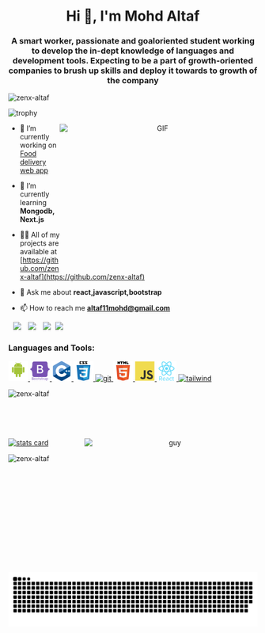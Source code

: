 <h1 align="center">Hi 👋, I'm Mohd Altaf</h1>
<h3 align="center">A smart worker, passionate and goaloriented student working to develop the in-dept knowledge of languages and development tools. Expecting to be a part of growth-oriented companies to brush up skills and deploy it towards to growth of the company</h3>

<p align="left"> <img src="https://komarev.com/ghpvc/?username=zenx-altaf&label=Profile%20views&color=0e75b6&style=flat" alt="zenx-altaf" /> </p>

![trophy](https://github-profile-trophy.vercel.app/?username=Aleksey-Voko&theme=onestar&no-frame=true&column=3&row=2)

<a target="_blank" align="center">
  <img align="right" top="500" height="300" width="400" alt="GIF" src="https://media.giphy.com/media/SWoSkN6DxTszqIKEqv/giphy.gif">
</a>

- 🔭 I’m currently working on [Food delivery web app](https://food-delivery-altaf.netlify.app)

- 🌱 I’m currently learning **Mongodb, Next.js**

- 👨‍💻 All of my projects are available at [https://github.com/zenx-altaf](https://github.com/zenx-altaf)

- 💬 Ask me about **react,javascript,bootstrap**

- 📫 How to reach me **altaf11mohd@gmail.com**


<a style="margin-left: 10px;" target="_blank" href="https://www.instagram.com/altaf_145/">
			<img src="https://img.icons8.com/doodle/40/000000/instagram-new--v2.png"></a>
		<a style="margin-left: 10px;" target="_blank" href="https://twitter.com/MohdAltaf_145">
			<img src="https://img.icons8.com/doodle/1x/twitter-squared--v2.png" ></a>
		<a style="margin-left: 10px;" target="_blank" href="https://www.youtube.com/c/introvideosexpert/featured">
				<img src="https://img.icons8.com/doodle/1x/youtube--v2.png" ></a>
		<a style="margin-left: 5px;" target="_blank" href="https://drive.google.com/file/d/1PJwP8uTyRQuOfmQpxoLQ8pGl7FbzVBrB/view?usp=sharing">
					<img src="https://img.icons8.com/plasticine/0.5x/resume.png" ></a>

<h3 align="left">Languages and Tools:</h3>
<p align="left"> <a href="https://developer.android.com" target="_blank" rel="noreferrer"> <img src="https://raw.githubusercontent.com/devicons/devicon/master/icons/android/android-original-wordmark.svg" alt="android" width="40" height="40"/> </a> <a href="https://getbootstrap.com" target="_blank" rel="noreferrer"> <img src="https://raw.githubusercontent.com/devicons/devicon/master/icons/bootstrap/bootstrap-plain-wordmark.svg" alt="bootstrap" width="40" height="40"/> </a> <a href="https://www.w3schools.com/cpp/" target="_blank" rel="noreferrer"> <img src="https://raw.githubusercontent.com/devicons/devicon/master/icons/cplusplus/cplusplus-original.svg" alt="cplusplus" width="40" height="40"/> </a> <a href="https://www.w3schools.com/css/" target="_blank" rel="noreferrer"> <img src="https://raw.githubusercontent.com/devicons/devicon/master/icons/css3/css3-original-wordmark.svg" alt="css3" width="40" height="40"/> </a> <a href="https://git-scm.com/" target="_blank" rel="noreferrer"> <img src="https://www.vectorlogo.zone/logos/git-scm/git-scm-icon.svg" alt="git" width="40" height="40"/> </a> <a href="https://www.w3.org/html/" target="_blank" rel="noreferrer"> <img src="https://raw.githubusercontent.com/devicons/devicon/master/icons/html5/html5-original-wordmark.svg" alt="html5" width="40" height="40"/> </a> <a href="https://developer.mozilla.org/en-US/docs/Web/JavaScript" target="_blank" rel="noreferrer"> <img src="https://raw.githubusercontent.com/devicons/devicon/master/icons/javascript/javascript-original.svg" alt="javascript" width="40" height="40"/> </a> <a href="https://reactjs.org/" target="_blank" rel="noreferrer"> <img src="https://raw.githubusercontent.com/devicons/devicon/master/icons/react/react-original-wordmark.svg" alt="react" width="40" height="40"/> </a> <a href="https://tailwindcss.com/" target="_blank" rel="noreferrer"> <img src="https://www.vectorlogo.zone/logos/tailwindcss/tailwindcss-icon.svg" alt="tailwind" width="40" height="40"/> </a> </p>

<p><img align="left" src="https://github-readme-stats.vercel.app/api/top-langs?username=zenx-altaf&show_icons=true&locale=en&layout=compact" alt="zenx-altaf" /></p>

<br>
<br>
<br>
<br>
<br>
<p>

<a align= "center" href="https://github.com/zenx-altaf">
  <img alt= "stats card" height="270px" width="400" src="https://github-readme-stats.vercel.app/api?username=zenx-altaf&theme=cobalt&show_icons=true&count_private=true" />
  <img align="right" height="270px" alt="guy" width="350" src="https://i.pinimg.com/originals/e4/26/70/e426702edf874b181aced1e2fa5c6cde.gif" /> </a>

</p>

<p><img align="center" src="https://github-readme-streak-stats.herokuapp.com/?user=zenx-altaf&" alt="zenx-altaf" /></p>

<div align="center">
  <a href="https://1999azzar.github.io/1999AZZAR/">
  <img  src="https://github.com/1999AZZAR/1999AZZAR/blob/main/resources/img/grid-snake.svg"
       alt="snake" /></a>
</div>
